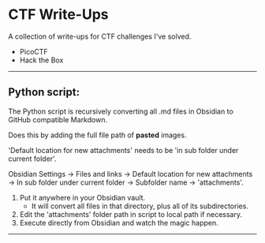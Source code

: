 # CTF Write-Ups
A collection of write-ups for CTF challenges I've solved.

- PicoCTF
- Hack the Box

---
## Python script:
The Python script is recursively converting all .md files in Obsidian to GitHub compatible Markdown.

Does this by adding the full file path of **pasted** images.

'Default location for new attachments' needs to be 'in sub folder under current folder'.

Obsidian Settings -> Files and links -> Default location for new attachments -> In sub folder under current folder -> Subfolder name -> 'attachments'.

1.  Put it anywhere in your Obsidian vault. 
	-  It will convert all files in that directory, plus all of its subdirectories.
2.  Edit the 'attachments' folder path in script to local path if necessary.
3.  Execute directly from Obsidian and watch the magic happen.

---

